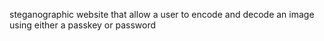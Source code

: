  steganographic website that allow a user to encode and decode an image using either a passkey or password
